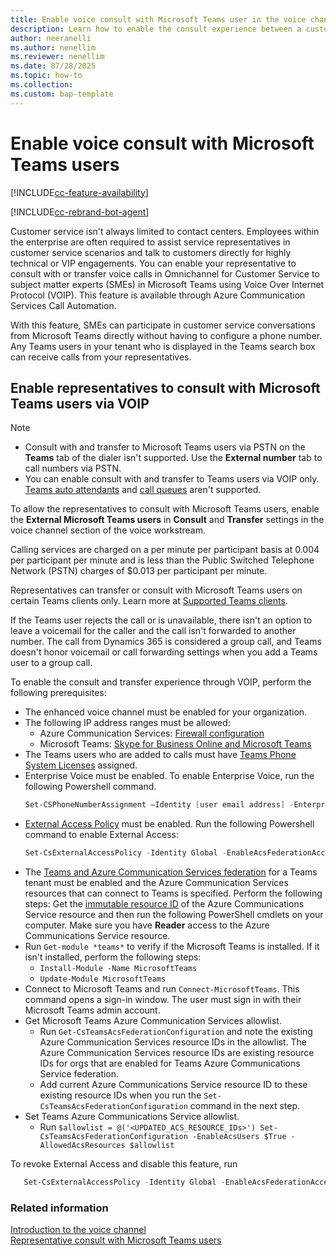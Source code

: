 ```yaml
---
title: Enable voice consult with Microsoft Teams user in the voice channel
description: Learn how to enable the consult experience between a customer service representative and Microsoft Teams user in the voice channel in Dynamics 365 Contact Center and Customer Service.
author: neeranelli
ms.author: nenellim
ms.reviewer: nenellim
ms.date: 07/28/2025
ms.topic: how-to
ms.collection:
ms.custom: bap-template
---
```


# Enable voice consult with Microsoft Teams users

[!INCLUDE[cc-feature-availability](../../includes/cc-feature-availability.md)]

[!INCLUDE[cc-rebrand-bot-agent](../../includes/cc-rebrand-bot-agent.md)]

Customer service isn't always limited to contact centers. Employees within the enterprise are often required to assist service representatives in customer service scenarios and talk to customers directly for highly technical or VIP engagements. You can enable your representative to consult with or transfer voice calls in Omnichannel for Customer Service to subject matter experts (SMEs) in Microsoft Teams using Voice Over Internet Protocol (VOIP). This feature is available through Azure Communication Services Call Automation.

With this feature, SMEs can participate in customer service conversations from Microsoft Teams directly without having to configure a phone number. Any Teams users in your tenant who is displayed in the Teams search box can receive calls from your representatives.

## Enable representatives to consult with Microsoft Teams users via VOIP

> [!NOTE]
> - Consult with and transfer to Microsoft Teams users via PSTN on the **Teams** tab of the dialer isn't supported. Use the **External number** tab to call numbers via PSTN.
> - You can enable consult with and transfer to Teams users via VOIP only. [Teams auto attendants](/microsoftteams/create-a-phone-system-auto-attendant) and [call queues](/microsoftteams/create-a-phone-system-call-queue) aren't supported.

To allow the representatives to consult with Microsoft Teams users, enable the **External Microsoft Teams users** in **Consult** and **Transfer** settings in the voice channel section of the voice workstream.

Calling services are charged on a per minute per participant basis at 0.004 per participant per minute and is less than the Public Switched Telephone Network (PSTN) charges of $0.013 per participant per minute.

Representatives can transfer or consult with Microsoft Teams users on certain Teams clients only. Learn more at [Supported Teams clients](/azure/communication-services/concepts/call-automation/call-automation-teams-interop#supported-teams-clients).

If the Teams user rejects the call or is unavailable, there isn't an option to leave a voicemail for the caller and the call isn't forwarded to another number. The call from Dynamics 365 is considered a group call, and Teams doesn't honor voicemail or call forwarding settings when you add a Teams user to a group call.

To enable the consult and transfer experience through VOIP, perform the following prerequisites:

- The enhanced voice channel must be enabled for your organization.
- The following IP address ranges must be allowed:
   - Azure Communication Services: [Firewall configuration](/azure/communication-services/concepts/voice-video-calling/network-requirements#firewall-configuration)
   - Microsoft Teams: [Skype for Business Online and Microsoft Teams](/microsoft-365/enterprise/urls-and-ip-address-ranges#skype-for-business-online-and-microsoft-teams)
- The Teams users who are added to calls must have [Teams Phone System Licenses](/microsoftteams/setting-up-your-phone-system) assigned.
-  Enterprise Voice must be enabled. To enable Enterprise Voice, run the following Powershell command.
    ```powershell
    Set-CSPhoneNumberAssignment –Identity [user email address] -EnterpriseVoiceEnabled $true
    ```
-  [External Access Policy](/azure/communication-services/concepts/interop/enable-interoperability-teams#4-enable-tenant-policy) must be enabled.  Run the following Powershell command to enable External Access:
    ```powershell
    Set-CsExternalAccessPolicy -Identity Global -EnableAcsFederationAccess $true
    ```
-  The [Teams and Azure Communication Services federation](/azure/communication-services/concepts/interop/enable-interoperability-teams#enable-interoperability-in-your-teams-tenant) for a Teams tenant must be enabled and the Azure Communication Services resources that can connect to Teams is specified. Perform the following steps:
Get the [immutable resource ID](/azure/communication-services/concepts/troubleshooting-info#getting-immutable-resource-id) of the Azure Communications Service resource and then run the following PowerShell cmdlets on your computer. Make sure you have **Reader** access to the Azure Communications Service resource.
- Run `Get-module *teams*` to verify if the Microsoft Teams is installed. If it isn't installed, perform the following steps:
    - `Install-Module -Name MicrosoftTeams`
    - `Update-Module MicrosoftTeams`
- Connect to Microsoft Teams and run `Connect-MicrosoftTeams`. This command opens a sign-in window. The user must sign in with their Microsoft Teams admin account.
- Get Microsoft Teams Azure Communication Services allowlist.
    - Run `Get-CsTeamsAcsFederationConfiguration` and note the existing Azure Communication Services resource IDs in the allowlist. The Azure Communication Services resource IDs are existing resource IDs for orgs that are enabled for Teams Azure Communications Service federation.
    - Add current Azure Communications Service resource ID to these existing resource IDs when you run the `Set-CsTeamsAcsFederationConfiguration` command in the next step.
 - Set Teams Azure Communications Service allowlist.
     - Run `$allowlist = @('<UPDATED_ACS_RESOURCE_IDs>') Set-CsTeamsAcsFederationConfiguration -EnableAcsUsers $True -AllowedAcsResources $allowlist`
  

To revoke External Access and disable this feature, run

```powershell
   Set-CsExternalAccessPolicy -Identity Global -EnableAcsFederationAccess $false
```

### Related information

[Introduction to the voice channel](voice-channel.md)  
[Representative consult with Microsoft Teams users](../use/voice-channel-transfer-consult.md)  
